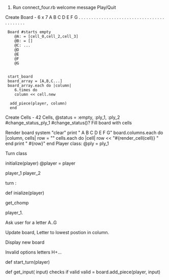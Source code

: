 1. Run connect_four.rb
welcome message
Play/Quit

Create Board 
     - 6 x 7
     A B C D E F G
     . . . . . . .
     . . . . . . .
     . . . . . . .
     . . . . . . .
     . . . . . . .
     . . . . . . .

     Board #starts empty 
        @A: = [cell_0,cell_2,cell_3]
        @B: = []
        @C: ...
        @D
        @E
        @F
        @G
    

     start_board
     board_array = [A,B,C...]
     board_array.each do |column|  
        6.times do
        column << cell.new
      
      add_piece(player, column)
      end

Create Cells
    - 42 Cells, @status = :empty, :ply_1, :ply_2
    #change_status_ply_1
    #change_status()?
 Fill board with cells
 
Render board
  system "clear"
    print " A  B  C  D  E  F  G" 
    board.columns.each do |column, cells|
      row = ""
      cells.each do |cell|
        row << "#{render_cell(cell)} "
      end
      print " #{row}" 
    end
Player class: 
   @ply = ply_1


Turn class

   initialize(player)
   @player = player


player_1 
player_2

turn :

def inialize(player)

get_chomp

   player_1.

   
   Ask user for a letter A..G

   Update board, Letter to lowest postion in column.

   Display new board

   Invalid options letters H+...

   def start_turn(player)

   def get_input( input)
      checks if valid
         valid = 
            board.add_piece(player, input)
      



  